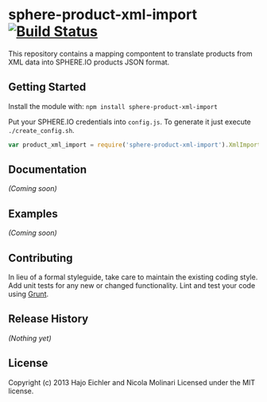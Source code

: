 # sphere-product-xml-import [![Build Status](https://secure.travis-ci.org/hajoeichler/sphere-product-xml-import.png?branch=master)](http://travis-ci.org/hajoeichler/sphere-product-xml-import)

This repository contains a mapping compontent to translate products from XML data into SPHERE.IO products JSON format.

## Getting Started
Install the module with: `npm install sphere-product-xml-import`

Put your SPHERE.IO credentials into `config.js`. To generate it just execute `./create_config.sh`.

```javascript
var product_xml_import = require('sphere-product-xml-import').XmlImport;
```


## Documentation
_(Coming soon)_

## Examples
_(Coming soon)_

## Contributing
In lieu of a formal styleguide, take care to maintain the existing coding style. Add unit tests for any new or changed functionality. Lint and test your code using [Grunt](http://gruntjs.com/).

## Release History
_(Nothing yet)_

## License
Copyright (c) 2013 Hajo Eichler and Nicola Molinari
Licensed under the MIT license.

